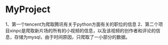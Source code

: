 # MyProject
1、第一个tencent为爬取腾讯有关于python方面有关的职位的信息
2、第二个项目xinpc是爬取新片场的所有的小视频的信息，以及该视频的创作者和评论的信息，存储为mysql，由于时间原因，只爬取了一小部分的数据。
